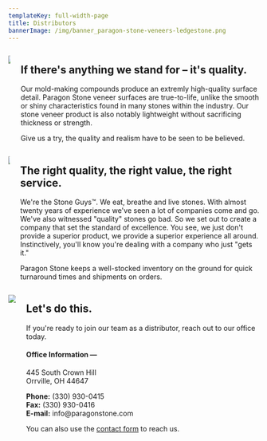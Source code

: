 ```yaml
---
templateKey: full-width-page
title: Distributors
bannerImage: /img/banner_paragon-stone-veneers-ledgestone.png
---
```

<div class="columns has-margin-top-large">
  <div class="column is-half">

![](/img/river-rock-fireplace0000.jpg)

  </div>
  <div class="column is-half flex-beginning">
    <h2 class="title is-2">If there's anything we stand for – it's quality.</h2>
    <p>Our mold-making compounds produce an extremly high-quality surface detail. Paragon Stone veneer surfaces are true-to-life, unlike the smooth or shiny characteristics found in many stones within the industry. Our stone veneer product is also notably lightweight without sacrificing thickness or strength.</p>
    <p>Give us a try, the quality and realism have to be seen to be believed.</p>
  </div>
</div>
<div class="columns has-margin-top-large">
  <div class="column is-half">

![](/img/river-rock-fireplace0000.jpg)

  </div>
  <div class="column is-half">
    <h2 class="title is-2">The right quality, the right value, the right service.</h2>
    <p>We're the Stone Guys™. We eat, breathe and live stones. With almost twenty years of experience we've seen a lot of companies come and go. We've also witnessed "quality" stones go bad. So we set out to create a company that set the standard of excellence. You see, we just don't provide a superior product, we provide a superior experience all around. Instinctively, you'll know you're dealing with a company who just "gets it."</p>
    <p>Paragon Stone keeps a well-stocked inventory on the ground for quick turnaround times and shipments on orders.</p>
  </div>
</div>
<div class="columns has-margin-top-large">
  <div class="column is-half">

![](/img/river-rock-fireplace0000.jpg)

  </div>
  <div class="column is-half flex-beginning">
    <h2 class="title is-2">Let's do this.</h2>
    <p>If you're ready to join our team as a distributor, reach out to our office today.</p>
    <h4 class="title is-4">Office Information —</h4>
    <p>445 South Crown Hill<br/>Orrville, OH 44647</p>
    <p className="has-padding-top-small">
      <b>Phone:</b> (330) 930-0415<br/>
      <b>Fax:</b> (330) 930-0416<br/>
      <b>E-mail:</b> info@paragonstone.com
    </p>
    <p>You can also use the <a href="/contact">contact form</a> to reach us.</p>
  </div>
</div>
